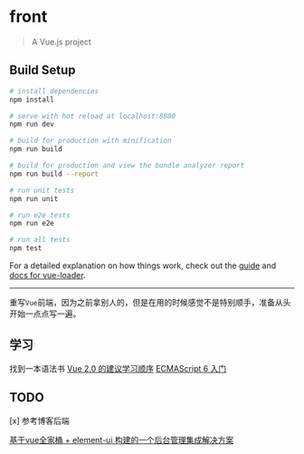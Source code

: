 # front

> A Vue.js project

## Build Setup

``` bash
# install dependencies
npm install

# serve with hot reload at localhost:8080
npm run dev

# build for production with minification
npm run build

# build for production and view the bundle analyzer report
npm run build --report

# run unit tests
npm run unit

# run e2e tests
npm run e2e

# run all tests
npm test
```

For a detailed explanation on how things work, check out the [guide](http://vuejs-templates.github.io/webpack/) and [docs for vue-loader](http://vuejs.github.io/vue-loader).

---
重写`Vue`前端，因为之前拿别人的，但是在用的时候感觉不是特别顺手，准备从头开始一点点写一遍。

## 学习

找到一本语法书
[Vue 2.0 的建议学习顺序](https://zhuanlan.zhihu.com/p/23134551)
[ECMAScript 6 入门](http://es6.ruanyifeng.com/)

## TODO
[x] 参考博客后端

[基于vue全家桶 + element-ui 构建的一个后台管理集成解决方案](https://github.com/uncleLian/vue-blog)
